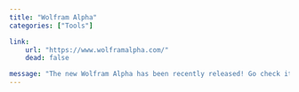 ```yaml
---
title: "Wolfram Alpha"
categories: ["Tools"]

link:
    url: "https://www.wolframalpha.com/"
    dead: false

message: "The new Wolfram Alpha has been recently released! Go check it out!"
---
```

